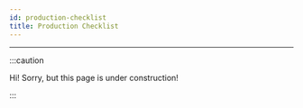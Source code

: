 ```yaml
---
id: production-checklist
title: Production Checklist
---
```


---------------

:::caution

Hi! Sorry, but this page is under construction!

:::